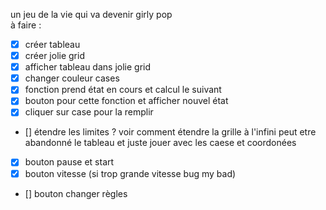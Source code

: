 un jeu de la vie qui va devenir girly pop  
à faire :  
- [x] créer tableau  
- [x] créer jolie grid  
- [x] afficher tableau dans jolie grid  
- [x] changer couleur cases  
- [x] fonction prend état en cours et calcul le suivant  
- [x] bouton pour cette fonction et afficher nouvel état  
- [x] cliquer sur case pour la remplir  
- [] étendre les limites ? voir comment étendre la grille à l'infini peut etre abandonné le tableau et juste jouer avec les caese et coordonées  
- [x] bouton pause et start  
- [x] bouton vitesse (si trop grande vitesse bug my bad)  
- [] bouton changer règles  
